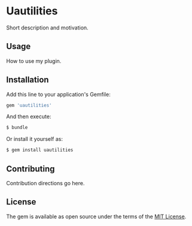 # Uautilities
Short description and motivation.

## Usage
How to use my plugin.

## Installation
Add this line to your application's Gemfile:

```ruby
gem 'uautilities'
```

And then execute:
```bash
$ bundle
```

Or install it yourself as:
```bash
$ gem install uautilities
```

## Contributing
Contribution directions go here.

## License
The gem is available as open source under the terms of the [MIT License](https://opensource.org/licenses/MIT).
